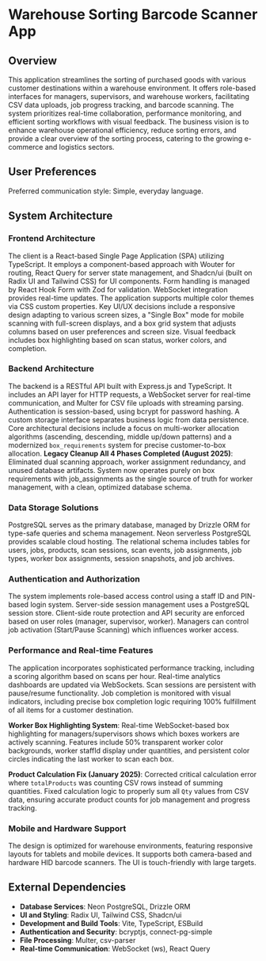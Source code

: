 # Warehouse Sorting Barcode Scanner App

## Overview

This application streamlines the sorting of purchased goods with various customer destinations within a warehouse environment. It offers role-based interfaces for managers, supervisors, and warehouse workers, facilitating CSV data uploads, job progress tracking, and barcode scanning. The system prioritizes real-time collaboration, performance monitoring, and efficient sorting workflows with visual feedback. The business vision is to enhance warehouse operational efficiency, reduce sorting errors, and provide a clear overview of the sorting process, catering to the growing e-commerce and logistics sectors.

## User Preferences

Preferred communication style: Simple, everyday language.

## System Architecture

### Frontend Architecture

The client is a React-based Single Page Application (SPA) utilizing TypeScript. It employs a component-based approach with Wouter for routing, React Query for server state management, and Shadcn/ui (built on Radix UI and Tailwind CSS) for UI components. Form handling is managed by React Hook Form with Zod for validation. WebSocket integration provides real-time updates. The application supports multiple color themes via CSS custom properties. Key UI/UX decisions include a responsive design adapting to various screen sizes, a "Single Box" mode for mobile scanning with full-screen displays, and a box grid system that adjusts columns based on user preferences and screen size. Visual feedback includes box highlighting based on scan status, worker colors, and completion.

### Backend Architecture

The backend is a RESTful API built with Express.js and TypeScript. It includes an API layer for HTTP requests, a WebSocket server for real-time communication, and Multer for CSV file uploads with streaming parsing. Authentication is session-based, using bcrypt for password hashing. A custom storage interface separates business logic from data persistence. Core architectural decisions include a focus on multi-worker allocation algorithms (ascending, descending, middle up/down patterns) and a modernized `box_requirements` system for precise customer-to-box allocation. **Legacy Cleanup All 4 Phases Completed (August 2025)**: Eliminated dual scanning approach, worker assignment redundancy, and unused database artifacts. System now operates purely on box requirements with job_assignments as the single source of truth for worker management, with a clean, optimized database schema.

### Data Storage Solutions

PostgreSQL serves as the primary database, managed by Drizzle ORM for type-safe queries and schema management. Neon serverless PostgreSQL provides scalable cloud hosting. The relational schema includes tables for users, jobs, products, scan sessions, scan events, job assignments, job types, worker box assignments, session snapshots, and job archives.

### Authentication and Authorization

The system implements role-based access control using a staff ID and PIN-based login system. Server-side session management uses a PostgreSQL session store. Client-side route protection and API security are enforced based on user roles (manager, supervisor, worker). Managers can control job activation (Start/Pause Scanning) which influences worker access.

### Performance and Real-time Features

The application incorporates sophisticated performance tracking, including a scoring algorithm based on scans per hour. Real-time analytics dashboards are updated via WebSockets. Scan sessions are persistent with pause/resume functionality. Job completion is monitored with visual indicators, including precise box completion logic requiring 100% fulfillment of all items for a customer destination.

**Worker Box Highlighting System**: Real-time WebSocket-based box highlighting for managers/supervisors shows which boxes workers are actively scanning. Features include 50% transparent worker color backgrounds, worker staffId display under quantities, and persistent color circles indicating the last worker to scan each box.

**Product Calculation Fix (January 2025)**: Corrected critical calculation error where `totalProducts` was counting CSV rows instead of summing quantities. Fixed calculation logic to properly sum all `Qty` values from CSV data, ensuring accurate product counts for job management and progress tracking.

### Mobile and Hardware Support

The design is optimized for warehouse environments, featuring responsive layouts for tablets and mobile devices. It supports both camera-based and hardware HID barcode scanners. The UI is touch-friendly with large targets.

## External Dependencies

- **Database Services**: Neon PostgreSQL, Drizzle ORM
- **UI and Styling**: Radix UI, Tailwind CSS, Shadcn/ui
- **Development and Build Tools**: Vite, TypeScript, ESBuild
- **Authentication and Security**: bcryptjs, connect-pg-simple
- **File Processing**: Multer, csv-parser
- **Real-time Communication**: WebSocket (ws), React Query